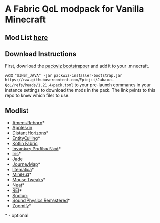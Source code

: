 # A Fabric QoL modpack for Vanilla Minecraft  
## Mod List [here](#modlist)
## Download Instructions
First, download the [packwiz bootstrapper](https://github.com/packwiz/packwiz-installer-bootstrap/releases) and add it to your .minecraft.

Add ```"$INST_JAVA" -jar packwiz-installer-bootstrap.jar https://raw.githubusercontent.com/Epicjii/Jabaxus-QoL/refs/heads/1.21.4/pack.toml``` to your pre-launch commands in your instance settings to download the mods in the pack. 
The link points to this repo to know which files to use.
 
## Modlist
- [Amecs Reborn](https://modrinth.com/mod/amecs-reborn)*
- [Appleskin](https://modrinth.com/mod/appleskin)
- [Distant Horizons](https://modrinth.com/mod/distanthorizons)*
- [EntityCulling](https://modrinth.com/mod/entityculling)*
- [Kotlin Fabric](https://modrinth.com/mod/fabric-language-kotlin)
- [Inventory Profiles Next](https://modrinth.com/mod/inventory-profiles-next)*
- [Iris](https://modrinth.com/mod/iris)*
- [Jade](https://modrinth.com/mod/jade)
- [JourneyMap](https://modrinth.com/mod/journeymap)*
- [litematica](https://modrinth.com/mod/litematica)*
- [MiniHud](https://modrinth.com/mod/minihud)*
- [Mouse Tweaks](https://modrinth.com/mod/mouse-tweaks)*
- [Neat](https://modrinth.com/mod/neat)*
- [REI](https://modrinth.com/mod/rei)*
- [Sodium](https://modrinth.com/mod/sodium)
- [Sound Physics Remastered](https://modrinth.com/mod/sound-physics-remastered)*
- [Zoomify](https://modrinth.com/mod/zoomify)*

\* - optional